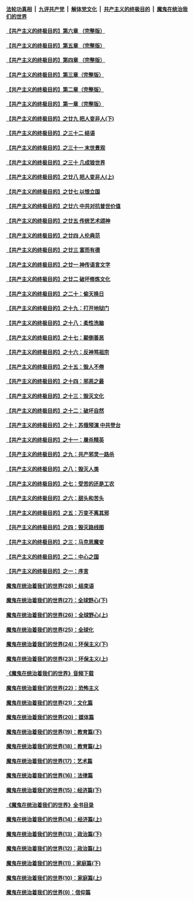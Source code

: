 

####  [法轮功真相](../../../../basic/blob/master/README.md?t=05140431) &nbsp;|&nbsp; [九评共产党](../../../../9ping.md/blob/master/README.md?t=05140431) &nbsp;|&nbsp; [解体党文化](../../../../jtdwh.md/blob/master/README.md?t=05140431)  &nbsp;|&nbsp; [共产主义的终极目的](../../../../gczydzjmd.md/blob/master/README.md?t=05140431) &nbsp;|&nbsp; [魔鬼在统治我们的世界](../../../../mgztzwmdsj.md/blob/master/README.md?t=05140431) 

#### [【共产主义的终极目的】第六章 （完整版）](../pages/nsc422/n11428913.md?t=05140431) 

#### [【共产主义的终极目的】第五章 （完整版）](../pages/nsc422/n11428912.md?t=05140431) 

#### [【共产主义的终极目的】第四章 （完整版）](../pages/nsc422/n11428907.md?t=05140431) 

#### [【共产主义的终极目的】第三章（完整版）](../pages/nsc422/n11428848.md?t=05140431) 

#### [【共产主义的终极目的】第二章（完整版）](../pages/nsc422/n11428831.md?t=05140431) 

#### [【共产主义的终极目的】第一章（完整版）](../pages/nsc422/n11417651.md?t=05140431) 

#### [【共产主义的终极目的】之廿九 把人变非人(下)](../pages/nsc422/n11344140.md?t=05140431) 

#### [【共产主义的终极目的】之三十二 结语](../pages/nsc422/n11360535.md?t=05140431) 

#### [【共产主义的终极目的】之三十一 末世景观](../pages/nsc422/n11351129.md?t=05140431) 

#### [【共产主义的终极目的】之三十 几成狼世界](../pages/nsc422/n11348280.md?t=05140431) 

#### [【共产主义的终极目的】之廿八 把人变非人(上)](../pages/nsc422/n11340492.md?t=05140431) 

#### [【共产主义的终极目的】之廿七 以恨立国](../pages/nsc422/n11336944.md?t=05140431) 

#### [【共产主义的终极目的】之廿六 中共对抗普世价值](../pages/nsc422/n11324785.md?t=05140431) 

#### [【共产主义的终极目的】之廿五 传统艺术颂神](../pages/nsc422/n11296396.md?t=05140431) 

#### [【共产主义的终极目的】之廿四 人伦典范](../pages/nsc422/n11296397.md?t=05140431) 

#### [【共产主义的终极目的】之廿三 富而有德](../pages/nsc422/n11283598.md?t=05140431) 

#### [【共产主义的终极目的】之廿一 神传语言文字](../pages/nsc422/n11263265.md?t=05140431) 

#### [【共产主义的终极目的】之廿二 破坏修炼文化](../pages/nsc422/n11245728.md?t=05140431) 

#### [【共产主义的终极目的】之二十：偷天换日](../pages/nsc422/n11238846.md?t=05140431) 

#### [【共产主义的终极目的】之十九：打开地狱门](../pages/nsc422/n11206376.md?t=05140431) 

#### [【共产主义的终极目的】之十八：柔性洗脑](../pages/nsc422/n11199994.md?t=05140431) 

#### [【共产主义的终极目的】之十七：颠倒善恶](../pages/nsc422/n11179782.md?t=05140431) 

#### [【共产主义的终极目的】之十六：反神骂祖宗](../pages/nsc422/n11166798.md?t=05140431) 

#### [【共产主义的终极目的】之十五：毁人不倦](../pages/nsc422/n11166792.md?t=05140431) 

#### [【共产主义的终极目的】之十四：邪恶之最](../pages/nsc422/n11150249.md?t=05140431) 

#### [【共产主义的终极目的】之十三：毁灭文化](../pages/nsc422/n11135227.md?t=05140431) 

#### [【共产主义的终极目的】之十二：破坏自然](../pages/nsc422/n11135214.md?t=05140431) 

#### [【共产主义的终极目的】之十：苏俄预演 中共登台](../pages/nsc422/n11118424.md?t=05140431) 

#### [【共产主义的终极目的】之十一：屠杀精英](../pages/nsc422/n11118442.md?t=05140431) 

#### [【共产主义的终极目的】之九：共产邪灵一路杀](../pages/nsc422/n11114139.md?t=05140431) 

#### [【共产主义的终极目的】之八：毁灭人类](../pages/nsc422/n11108503.md?t=05140431) 

#### [【共产主义的终极目的】之七：受苦的还是工农](../pages/nsc422/n11101809.md?t=05140431) 

#### [【共产主义的终极目的】之六：甜头和苦头](../pages/nsc422/n11096971.md?t=05140431) 

#### [【共产主义的终极目的】之五：万变不离其邪](../pages/nsc422/n11091285.md?t=05140431) 

#### [【共产主义的终极目的】之四：毁灭路线图](../pages/nsc422/n11086284.md?t=05140431) 

#### [【共产主义的终极目的】之三：马克思魔变](../pages/nsc422/n11061941.md?t=05140431) 

#### [【共产主义的终极目的】之二：中心之国](../pages/nsc422/n11047728.md?t=05140431) 

#### [【共产主义的终极目的】之一：序言](../pages/nsc422/n11086077.md?t=05140431) 

#### [魔鬼在统治着我们的世界(28)：结束语](../pages/nsc422/n10936246.md?t=05140431) 

#### [魔鬼在统治着我们的世界(27)：全球野心(下)](../pages/nsc422/n10928319.md?t=05140431) 

#### [魔鬼在统治着我们的世界(26)：全球野心(上)](../pages/nsc422/n10900318.md?t=05140431) 

#### [魔鬼在统治着我们的世界(25)：全球化](../pages/nsc422/n10788205.md?t=05140431) 

#### [魔鬼在统治着我们的世界(24)：环保主义(下)](../pages/nsc422/n10695307.md?t=05140431) 

#### [魔鬼在统治着我们的世界(23)：环保主义(上)](../pages/nsc422/n10688613.md?t=05140431) 

#### [《魔鬼在统治着我们的世界》音频下载](../pages/nsc422/n10635553.md?t=05140431) 

#### [魔鬼在统治着我们的世界(22)：恐怖主义](../pages/nsc422/n10614727.md?t=05140431) 

#### [魔鬼在统治着我们的世界(21)：文化篇](../pages/nsc422/n10597706.md?t=05140431) 

#### [魔鬼在统治着我们的世界(20)：媒体篇](../pages/nsc422/n10586579.md?t=05140431) 

#### [魔鬼在统治着我们的世界(19)：教育篇(下)](../pages/nsc422/n10564808.md?t=05140431) 

#### [魔鬼在统治着我们的世界(18)：教育篇(上)](../pages/nsc422/n10526970.md?t=05140431) 

#### [魔鬼在统治着我们的世界(17)：艺术篇](../pages/nsc422/n10499093.md?t=05140431) 

#### [魔鬼在统治着我们的世界(16)：法律篇](../pages/nsc422/n10485969.md?t=05140431) 

#### [魔鬼在统治着我们的世界(15)：经济篇(下)](../pages/nsc422/n10469975.md?t=05140431) 

#### [《魔鬼在统治着我们的世界》全书目录](../pages/nsc422/n10464261.md?t=05140431) 

#### [魔鬼在统治着我们的世界(14)：经济篇(上)](../pages/nsc422/n10457370.md?t=05140431) 

#### [魔鬼在统治着我们的世界(13)：政治篇(下)](../pages/nsc422/n10448270.md?t=05140431) 

#### [魔鬼在统治着我们的世界(12)：政治篇(上)](../pages/nsc422/n10444576.md?t=05140431) 

#### [魔鬼在统治着我们的世界(11)：家庭篇(下)](../pages/nsc422/n10440961.md?t=05140431) 

#### [魔鬼在统治着我们的世界(10)：家庭篇(上)](../pages/nsc422/n10435448.md?t=05140431) 

#### [魔鬼在统治着我们的世界(9)：信仰篇](../pages/nsc422/n10432159.md?t=05140431) 

